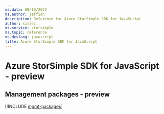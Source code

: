 ```yaml
---
ms.data: 09/10/2022
ms.author: jeffish
description: Reference for Azure StorSimple SDK for JavaScript
author: xirzec
ms.service: storsimple
ms.topic: reference
ms.devlang: javascript
title: Azure StorSimple SDK for JavaScript
---
```

# Azure StorSimple SDK for JavaScript - preview

## Management packages - preview
[!INCLUDE [mgmt-packages](storsimple-mgmt-index.md)]
